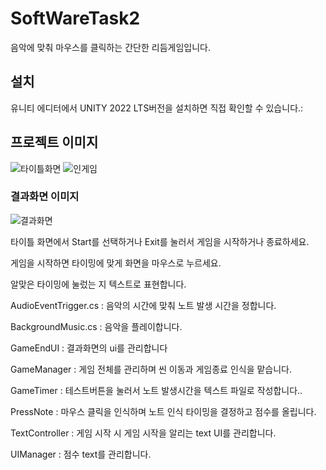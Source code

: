 # SoftWareTask2
<!-- 프로젝트 제목 -->

<p>음악에 맞춰 마우스를 클릭하는 간단한 리듬게임입니다.</p>

<!-- 설치 -->

<h2>설치</h2>

<p>유니티 에디터에서 UNITY 2022 LTS버전을 설치하면 직접 확인할 수 있습니다.:</p>


<!-- 사용법 -->


<!-- 프로젝트 이미지 -->

<h2>프로젝트 이미지</h2>
<img src="https://github.com/LeeJaeUM/SoftWareTask2/assets/106094800/7957f3a6-484d-4346-a125-a2f20ac22482" alt="타이틀화면">
<img src="https://github.com/LeeJaeUM/SoftWareTask2/assets/106094800/155de030-f779-4570-86c2-ba99eb1e7a9a" alt="인게임">

<h3>결과화면 이미지</h3>
<img src="https://github.com/LeeJaeUM/SoftWareTask2/assets/106094800/41a4df79-e839-4405-8ff0-052c5e53d456" alt="결과화면">


<p>타이틀 화면에서 Start를 선택하거나 Exit를 눌러서 게임을 시작하거나 종료하세요.</p>
<p>게임을 시작하면 타이밍에 맞게 화면을 마우스로 누르세요.</p>
<p>알맞은 타이밍에 눌렀는 지 텍스트로 표현합니다.</p>


<!-- 스크립트 설명 -->
<p>AudioEventTrigger.cs : 음악의 시간에 맞춰 노트 발생 시간을 정합니다.</p>
<p>BackgroundMusic.cs : 음악을 플레이합니다.</p>
<p>GameEndUI : 결과화면의 ui를 관리합니다 </p>
<p>GameManager  : 게임 전체를 관리하며 씬 이동과 게임종료 인식을 맡습니다.</p>
<p>GameTimer  : 테스트버튼을 눌러서 노트 발생시간을 텍스트 파일로 작성합니다..</p>
<p>PressNote  : 마우스 클릭을 인식하며 노트 인식 타이밍을 결정하고 점수를 올립니다.</p>
<p>TextController  : 게임 시작 시 게임 시작을 알리는 text UI를 관리합니다.</p>
<p>UIManager  : 점수 text를 관리합니다.</p>
